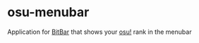 # osu-menubar
Application for [BitBar](https://github.com/matryer/bitbar) that shows your [osu!](https://osu.ppy.sh) rank in the menubar
